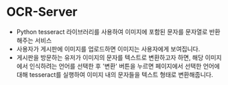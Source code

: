 # OCR-Server
- Python tesseract 라이브러리를 사용하여 이미지에 포함된 문자를 문자열로 반환해주는 서비스
- 사용자가 게시판에 이미지를 업로드하면 이미지는 사용자에게 보여집니다.
- 게시판을 방문하는 유저가 이미지의 문자를 텍스트로 변환하고자 하면, 해당 이미지에서 인식하려는 언어를 선택한 후 '변환' 버튼을 누르면 
페이지에서 선택한 언어에 대해 tesseract를 실행하여 이미지 내의 문자들을 텍스트 형태로 변환해줍니다.
